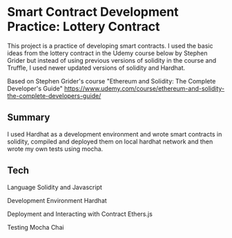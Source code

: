 # Smart Contract Development Practice: Lottery Contract
This project is a practice of developing smart contracts. 
I used the basic ideas from the lottery contract in the Udemy course below by Stephen Grider but instead of using previous versions of solidity in the course and Truffle, I used newer updated versions of solidity and Hardhat. 

Based on Stephen Grider's course "Ethereum and Solidity: The Complete Developer's Guide"
https://www.udemy.com/course/ethereum-and-solidity-the-complete-developers-guide/


## Summary 
I used Hardhat as a development environment and wrote smart contracts in solidity, compiled and deployed them on local hardhat network and then wrote my own tests using mocha. 

## Tech 
Language 
Solidity and Javascript

Development Environment
Hardhat

Deployment and Interacting with Contract
Ethers.js

Testing 
Mocha
Chai